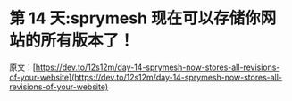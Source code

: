 # 第 14 天:sprymesh 现在可以存储你网站的所有版本了！

原文：[https://dev.to/12s12m/day-14-sprymesh-now-stores-all-revisions-of-your-website](https://dev.to/12s12m/day-14-sprymesh-now-stores-all-revisions-of-your-website)